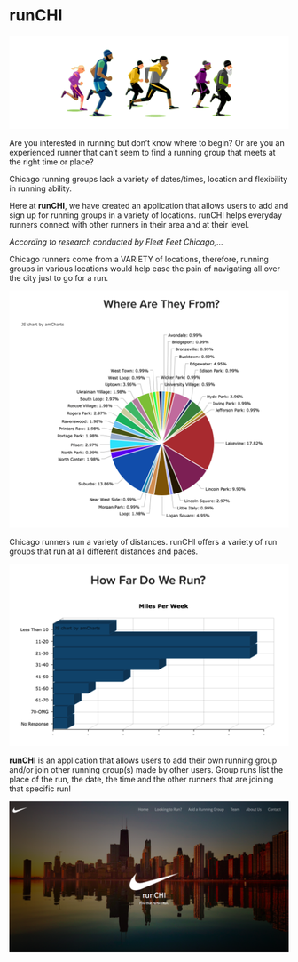 # runCHI

![runners](/public/assets/images/runners.gif)

Are you interested in running but don’t know where to begin? Or are you an experienced runner that can’t seem to find a running group that meets at the right time or place? 

Chicago running groups lack a variety of dates/times, location and flexibility in running ability.

Here at **runCHI**, we have created an application that allows users to add and sign up for running groups in a variety of locations. runCHI helps everyday runners connect with other runners in their area and at their level.

*According to research conducted by Fleet Feet Chicago,...*

Chicago runners come from a VARIETY of locations, therefore, running groups in various locations would help ease the pain of navigating all over the city just to go for a run.

![chart1](/public/assets/images/chart1.png)

Chicago runners run a variety of distances. runCHI offers a variety of run groups that run at all different distances and paces.

![chart2](/public/assets/images/chart2.png)

**runCHI** is an application that allows users to add their own running group and/or join other running group(s) made by other users. Group runs list the place of the run, the date, the time and the other runners that are joining that specific run!

![runCHI](/public/assets/images/runCHI.png)



